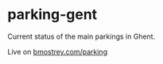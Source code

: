 <h1>parking-gent</h1>
<p>Current status of the main parkings in Ghent.</p>
<p>Live on <a target='_blank' href='http://bmostrey.com/parking/'>bmostrey.com/parking</a></p>
